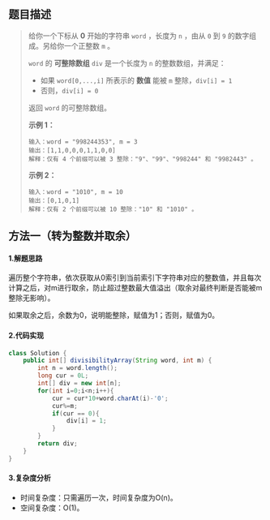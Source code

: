 ## 题目描述
> 给你一个下标从 **0** 开始的字符串 `word` ，长度为 `n` ，由从 `0` 到 `9` 的数字组成。另给你一个正整数 `m` 。
>
> `word` 的 **可整除数组** `div`  是一个长度为 `n` 的整数数组，并满足：
>
> - 如果 `word[0,...,i]` 所表示的 **数值** 能被 `m` 整除，`div[i] = 1`
> - 否则，`div[i] = 0`
>
> 返回 `word` 的可整除数组。
>
> **示例 1：**
>
> ```
> 输入：word = "998244353", m = 3
> 输出：[1,1,0,0,0,1,1,0,0]
> 解释：仅有 4 个前缀可以被 3 整除："9"、"99"、"998244" 和 "9982443" 。
> ```
>
> **示例 2：**
>
> ```
> 输入：word = "1010", m = 10
> 输出：[0,1,0,1]
> 解释：仅有 2 个前缀可以被 10 整除："10" 和 "1010" 。
> ```


## 方法一（转为整数并取余）
#### 1.解题思路
遍历整个字符串，依次获取从0索引到当前索引下字符串对应的整数值，并且每次计算之后，对m进行取余，防止超过整数最大值溢出（取余对最终判断是否能被m整除无影响）。

如果取余之后，余数为0，说明能整除，赋值为1；否则，赋值为0。

#### 2.代码实现
```java
class Solution {
    public int[] divisibilityArray(String word, int m) {
        int n = word.length();
        long cur = 0L;
        int[] div = new int[n];
        for(int i=0;i<n;i++){
            cur = cur*10+word.charAt(i)-'0';
            cur%=m;
            if(cur == 0){
                div[i] = 1;
            }
        }
        return div;
    }
}      
```
#### 3.复杂度分析

 - 时间复杂度：只需遍历一次，时间复杂度为O(n)。 
 - 空间复杂度：O(1)。
